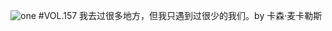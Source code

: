 ![one](http://image.wufazhuce.com/FmFlvIMVBcLaxoZfVrVrKwBeZCoI)
#VOL.157
我去过很多地方，但我只遇到过很少的我们。by 卡森·麦卡勒斯